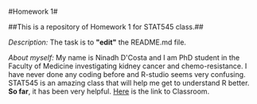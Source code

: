 #Homework 1#

##This is a repository of Homework 1 for STAT545 class.##

*Description:* The task is to **"edit"** the README.md file.

*About myself:* My name is Ninadh D'Costa and I am PhD student in the Faculty of Medicine investigating kidney cancer and chemo-resistance. I have never done any coding before and R-studio seems very confusing. STAT545 is an amazing class that will help me get to understand R better. **So far**, it has been very helpful. [Here](http://stat545.com/Classroom/) is the link to Classroom.
